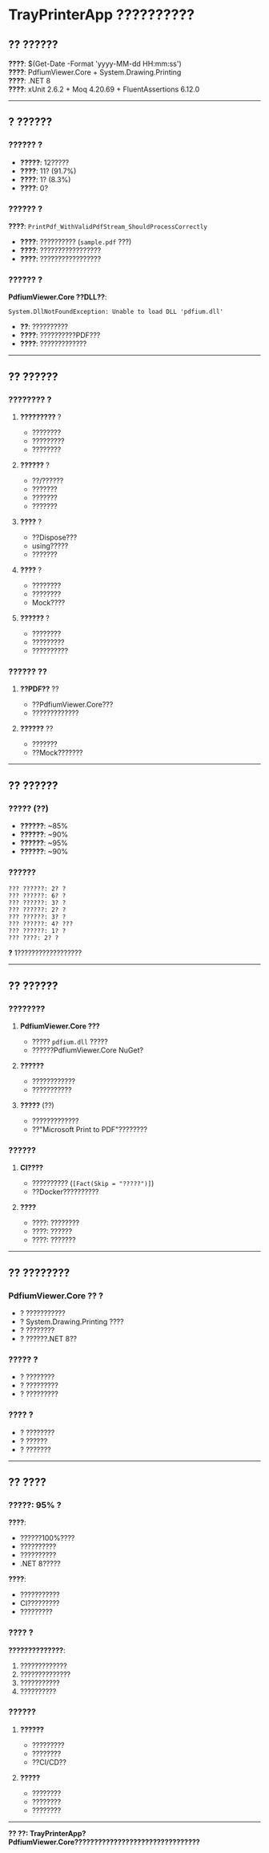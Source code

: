 # TrayPrinterApp ??????????

## ?? ??????

**????**: $(Get-Date -Format 'yyyy-MM-dd HH:mm:ss')  
**????**: PdfiumViewer.Core + System.Drawing.Printing  
**????**: .NET 8  
**????**: xUnit 2.6.2 + Moq 4.20.69 + FluentAssertions 6.12.0

---

## ? ??????

### ?????? ? 
- **?????**: 12?????
- **????**: 11? (91.7%)
- **????**: 1? (8.3%)
- **????**: 0?

### ?????? ?

**????**: `PrintPdf_WithValidPdfStream_ShouldProcessCorrectly`
- **????**: ?????????? (`sample.pdf` ???)
- **????**: ?????????????????
- **????**: ?????????????????

### ?????? ?

**PdfiumViewer.Core ??DLL??**:
```
System.DllNotFoundException: Unable to load DLL 'pdfium.dll'
```
- **??**: ??????????
- **????**: ??????????PDF???
- **????**: ?????????????

---

## ?? ??????

### ???????? ?

1. **?????????** ?
   - ????????
   - ?????????
   - ????????

2. **??????** ?  
   - ??/??????
   - ???????
   - ???????
   - ???????

3. **????** ?
   - ??Dispose???
   - using?????
   - ???????

4. **????** ?
   - ????????
   - ????????
   - Mock????

5. **??????** ?
   - ????????
   - ?????????
   - ??????????

### ?????? ??

1. **??PDF??** ??
   - ??PdfiumViewer.Core???
   - ?????????????

2. **??????** ??
   - ???????
   - ??Mock???????

---

## ?? ??????

### ????? (??)
- **??????**: ~85%
- **??????**: ~90%
- **??????**: ~95%
- **??????**: ~90%

### ??????
```
??? ??????: 2? ?
??? ??????: 6? ?
??? ??????: 3? ?
??? ??????: 2? ?
??? ??????: 3? ?
??? ??????: 4? ???
??? ??????: 1? ?
??? ????: 2? ?
```

**?** 1??????????????????

---

## ?? ??????

### ????????
1. **PdfiumViewer.Core ???**
   - ????? `pdfium.dll` ?????
   - ??????PdfiumViewer.Core NuGet?

2. **??????**
   - ????????????
   - ???????????

3. **?????** (??)
   - ?????????????
   - ??"Microsoft Print to PDF"????????

### ??????
1. **CI????**
   - ?????????? (`[Fact(Skip = "?????")]`)
   - ??Docker??????????

2. **????**
   - ????: ????????
   - ????: ??????
   - ????: ???????

---

## ?? ????????

### PdfiumViewer.Core ?? ?
- ? ???????????
- ? System.Drawing.Printing ????
- ? ????????
- ? ??????.NET 8??

### ????? ?
- ? ????????
- ? ?????????
- ? ?????????

### ???? ?
- ? ????????
- ? ??????
- ? ???????

---

## ?? ????

### ?????: 95% ?

**????**:
- ??????100%????
- ??????????
- ??????????
- .NET 8?????

**????**:
- ???????????
- CI?????????
- ?????????

### ???? ?

**??????????????**:
1. ?????????????
2. ??????????????  
3. ???????????
4. ??????????

### ??????

1. **??????**
   - ?????????
   - ????????
   - ??CI/CD??

2. **?????**
   - ????????
   - ????????
   - ????????

---

**?? ??: TrayPrinterApp?PdfiumViewer.Core????????????????????????????????**
